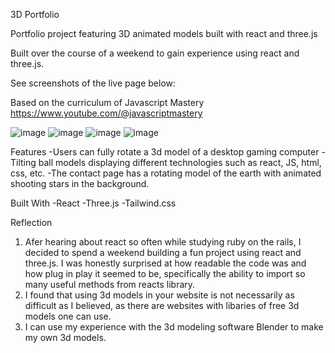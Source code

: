 3D Portfolio

Portfolio project featuring 3D animated models built with react and three.js

Built over the course of a weekend to gain experience using react and three.js.

See screenshots of the live page below:

Based on the curriculum of Javascript Mastery
https://www.youtube.com/@javascriptmastery

![image](https://user-images.githubusercontent.com/97567622/225208952-98fb450d-e42e-40e1-9d60-37d1582f2f07.png)
![image](https://user-images.githubusercontent.com/97567622/225209026-7bfe9037-3790-4af3-8066-2a99f5589978.png)
![image](https://user-images.githubusercontent.com/97567622/225209065-b4e62f54-ec3d-4856-a3e3-167452d7c99c.png)
![image](https://user-images.githubusercontent.com/97567622/225209110-f45a4791-56df-4e89-9ee8-8ffd7010e4f4.png)



Features
-Users can fully rotate a 3d model of a desktop gaming computer 
-Tilting ball models displaying different technologies such as react, JS, html, css, etc. 
-The contact page has a rotating model of the earth with animated shooting stars in the background. 




Built With 
-React
-Three.js
-Tailwind.css


Reflection

1. Afer hearing about react so often while studying ruby on the rails, I decided to spend a weekend building a fun project using react and three.js. I was honestly surprised at how readable the code was and how plug in play it seemed to be, specifically the ability to import so many useful methods from reacts library.
2. I found that using 3d models in your website is not necessarily as difficult as I believed, as there are websites with libaries of free 3d models one can use.
3. I can use my experience with the 3d modeling software Blender to make my own 3d models. 
